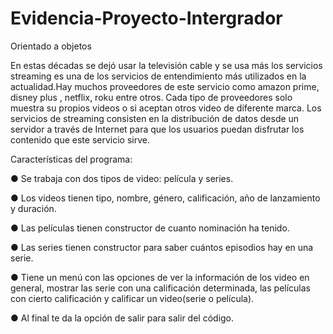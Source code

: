# Evidencia-Proyecto-Intergrador
Orientado a objetos

En estas décadas se dejó usar la televisión cable y se usa más los servicios
streaming es una de los servicios de entendimiento más utilizados en la
actualidad.Hay muchos proveedores de este servicio como amazon prime,
disney plus , netflix, roku entre otros. Cada tipo de proveedores solo muestra
su propios videos o si aceptan otros video de diferente marca.
Los servicios de streaming consisten en la distribución de datos desde un
servidor a través de Internet para que los usuarios puedan disfrutar los
contenido que este servicio sirve.

Características del programa:

● Se trabaja con dos tipos de video: película y series.

● Los videos tienen tipo, nombre, género, calificación, año de
lanzamiento y duración.

● Las películas tienen constructor de cuanto nominación ha tenido.

● Las series tienen constructor para saber cuántos episodios hay en una
serie.

● Tiene un menú con las opciones de ver la información de los video en
general, mostrar las serie con una calificación determinada, las
películas con cierto calificación y calificar un video(serie o película).

● Al final te da la opción de salir para salir del código.
